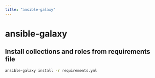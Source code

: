 ```yaml
---
title: "ansible-galaxy"
---
```

# ansible-galaxy

## Install collections and roles from requirements file

```bash
ansible-galaxy install -r requirements.yml
```